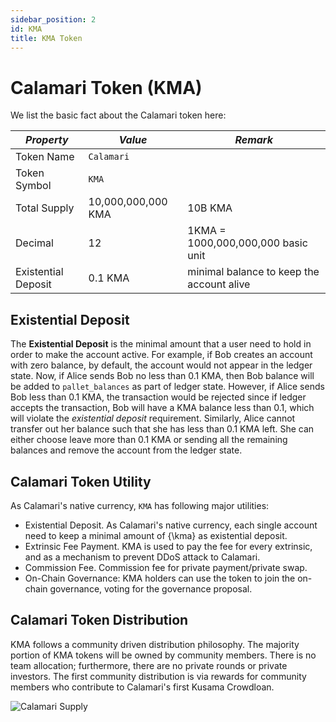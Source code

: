 ```yaml
---
sidebar_position: 2
id: KMA
title: KMA Token
---
```


# Calamari Token (KMA)

We list the basic fact about the Calamari token here:

| *Property*           |  *Value*             |  *Remark*                                    |
|----------------------|----------------------|----------------------------------------------|
| Token Name           | `Calamari`           |                                              |
| Token Symbol         | `KMA`                |                                              |
| Total Supply         | 10,000,000,000 KMA   |    10B KMA                                   |
| Decimal              | 12                   |  1KMA = 1000,000,000,000 basic unit          |
| Existential Deposit  | 0.1 KMA              |  minimal balance to keep the account alive   |

## Existential Deposit

The **Existential Deposit** is the minimal amount that a user need to hold in order to make the account active. For example, if Bob creates an account with zero balance, by default, the account would not appear in the ledger state. Now, if Alice sends Bob no less than 0.1 KMA, then Bob balance will be added to `pallet_balances` as part of ledger state. However, if Alice sends Bob less than 0.1 KMA, the transaction would be rejected since if ledger accepts the transaction, Bob will have a KMA balance less than 0.1, which will violate the *existential deposit* requirement. Similarly, Alice cannot transfer out her balance such that she has less than 0.1 KMA left. She can either choose leave more than 0.1 KMA or sending all the remaining balances and remove the account from the ledger state. 

## Calamari Token Utility

As Calamari's native currency, `KMA` has following major utilities:
- Existential Deposit. As Calamari's native currency, each single account need to keep a minimal amount of  {\kma} as existential deposit.
- Extrinsic Fee Payment. KMA is used to pay the fee for every extrinsic, and as a mechanism to prevent DDoS attack to Calamari.
- Commission Fee. Commission fee for private payment/private swap.
- On-Chain Governance: KMA holders can use the token to join the on-chain governance, voting for the governance proposal.  


## Calamari Token Distribution

KMA follows a community driven distribution philosophy. The majority portion of KMA tokens will be owned by community members.
There is no team allocation; furthermore, there are no private rounds or private investors. The first community distribution is
via rewards for community members who contribute to Calamari's first Kusama Crowdloan.

![Calamari Supply](/img/calamari-supply.png)